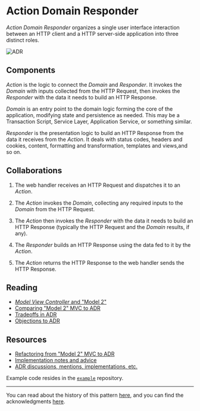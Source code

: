 # Action Domain Responder

_Action Domain Responder_ organizes a single user interface interaction between an HTTP client and a HTTP server-side application into three distinct roles.

![ADR](adr.png)

## Components

_Action_ is the logic to connect the _Domain_ and _Responder_. It invokes the _Domain_ with inputs collected from the HTTP Request, then invokes the _Responder_ with the data it needs to build an HTTP Response.

_Domain_ is an entry point to the domain logic forming the core of the application, modifying state and persistence as needed. This may be a Transaction Script, Service Layer, Application Service, or something similar.

_Responder_ is the presentation logic to build an HTTP Response from the data it receives from the _Action_. It deals with status codes, headers and cookies, content, formatting and transformation, templates and views,and so on.

## Collaborations

1. The web handler receives an HTTP Request and dispatches it to an _Action_.

1. The _Action_ invokes the _Domain_, collecting any required inputs to the _Domain_ from the HTTP Request.

1. The _Action_ then invokes the _Responder_ with the data it needs to build an HTTP Response (typically the HTTP Request and the _Domain_ results, if any).

1. The _Responder_ builds an HTTP Response using the data fed to it by the _Action_.

1. The _Action_ returns the HTTP Response to the web handler sends the HTTP Response.

## Reading

- [_Model View Controller_ and "Model 2"](./MVC-MODEL-2.md)
- [Comparing "Model 2" MVC to ADR](./ADR.md)
- [Tradeoffs in ADR](./TRADEOFFS.md)
- [Objections to ADR](./OBJECTIONS.md)

## Resources

- [Refactoring from "Model 2" MVC to ADR](./REFACTORING.md)
- [Implementation notes and advice](./IMPLEMENTATION.md)
- [ADR discussions, mentions, implementations, etc.](./MENTIONS.md)

Example code resides in the [`example`](https://github.com/pmjones/adr-example) repository.

* * *

You can read about the history of this pattern [here](./HISTORY.md), and you can find the acknowledgments [here](./ACKNOWLEDGEMENTS.md).

